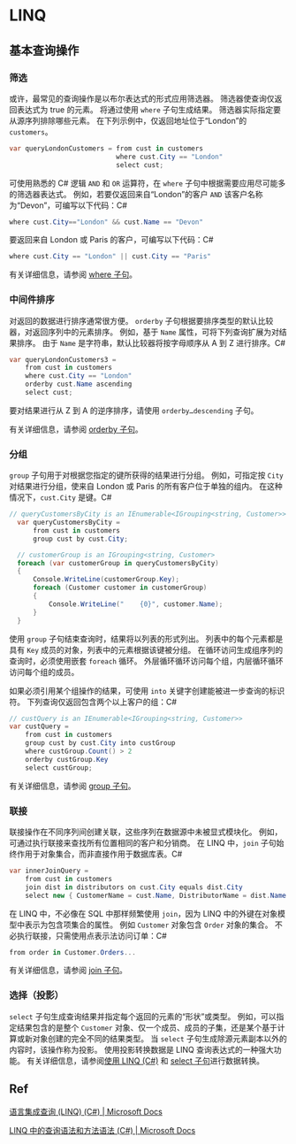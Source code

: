 # LINQ

## 基本查询操作 <a id="basic-linq-query-operations-c"></a>

### 筛选 <a id="filtering"></a>

或许，最常见的查询操作是以布尔表达式的形式应用筛选器。 筛选器使查询仅返回表达式为 true 的元素。 将通过使用 `where` 子句生成结果。 筛选器实际指定要从源序列排除哪些元素。 在下列示例中，仅返回地址位于“London”的 `customers`。

```csharp
var queryLondonCustomers = from cust in customers
                           where cust.City == "London"
                           select cust;
```

可使用熟悉的 C\# 逻辑 `AND` 和 `OR` 运算符，在 `where` 子句中根据需要应用尽可能多的筛选器表达式。 例如，若要仅返回来自“London”的客户 `AND` 该客户名称为“Devon”，可编写以下代码：C\#

```csharp
where cust.City=="London" && cust.Name == "Devon"
```

要返回来自 London 或 Paris 的客户，可编写以下代码：C\#

```csharp
where cust.City == "London" || cust.City == "Paris"
```

有关详细信息，请参阅 [where 子句](https://docs.microsoft.com/zh-cn/dotnet/csharp/language-reference/keywords/where-clause)。

### 中间件排序 <a id="ordering"></a>

对返回的数据进行排序通常很方便。 `orderby` 子句根据要排序类型的默认比较器，对返回序列中的元素排序。 例如，基于 `Name` 属性，可将下列查询扩展为对结果排序。 由于 `Name` 是字符串，默认比较器将按字母顺序从 A 到 Z 进行排序。C\#

```csharp
var queryLondonCustomers3 = 
    from cust in customers
    where cust.City == "London"
    orderby cust.Name ascending
    select cust;
```

要对结果进行从 Z 到 A 的逆序排序，请使用 `orderby…descending` 子句。

有关详细信息，请参阅 [orderby 子句](https://docs.microsoft.com/zh-cn/dotnet/csharp/language-reference/keywords/orderby-clause)。

### 分组 <a id="grouping"></a>

`group` 子句用于对根据您指定的键所获得的结果进行分组。 例如，可指定按 `City` 对结果进行分组，使来自 London 或 Paris 的所有客户位于单独的组内。 在这种情况下，`cust.City` 是键。C\#

```csharp
// queryCustomersByCity is an IEnumerable<IGrouping<string, Customer>>
  var queryCustomersByCity =
      from cust in customers
      group cust by cust.City;

  // customerGroup is an IGrouping<string, Customer>
  foreach (var customerGroup in queryCustomersByCity)
  {
      Console.WriteLine(customerGroup.Key);
      foreach (Customer customer in customerGroup)
      {
          Console.WriteLine("    {0}", customer.Name);
      }
  }
```

使用 `group` 子句结束查询时，结果将以列表的形式列出。 列表中的每个元素都是具有 `Key` 成员的对象，列表中的元素根据该键被分组。 在循环访问生成组序列的查询时，必须使用嵌套 `foreach` 循环。 外层循环循环访问每个组，内层循环循环访问每个组的成员。

如果必须引用某个组操作的结果，可使用 `into` 关键字创建能被进一步查询的标识符。 下列查询仅返回包含两个以上客户的组：C\#

```csharp
// custQuery is an IEnumerable<IGrouping<string, Customer>>
var custQuery =
    from cust in customers
    group cust by cust.City into custGroup
    where custGroup.Count() > 2
    orderby custGroup.Key
    select custGroup;
```

有关详细信息，请参阅 [group 子句](https://docs.microsoft.com/zh-cn/dotnet/csharp/language-reference/keywords/group-clause)。

### 联接 <a id="joining"></a>

联接操作在不同序列间创建关联，这些序列在数据源中未被显式模块化。 例如，可通过执行联接来查找所有位置相同的客户和分销商。 在 LINQ 中，`join` 子句始终作用于对象集合，而非直接作用于数据库表。C\#

```csharp
var innerJoinQuery =
    from cust in customers
    join dist in distributors on cust.City equals dist.City
    select new { CustomerName = cust.Name, DistributorName = dist.Name };
```

在 LINQ 中，不必像在 SQL 中那样频繁使用 `join`，因为 LINQ 中的外键在对象模型中表示为包含项集合的属性。 例如 `Customer` 对象包含 `Order` 对象的集合。 不必执行联接，只需使用点表示法访问订单：C\#

```csharp
from order in Customer.Orders...  
```

有关详细信息，请参阅 [join 子句](https://docs.microsoft.com/zh-cn/dotnet/csharp/language-reference/keywords/join-clause)。

### 选择（投影） <a id="selecting-projections"></a>

`select` 子句生成查询结果并指定每个返回的元素的“形状”或类型。 例如，可以指定结果包含的是整个 `Customer` 对象、仅一个成员、成员的子集，还是某个基于计算或新对象创建的完全不同的结果类型。 当 `select` 子句生成除源元素副本以外的内容时，该操作称为投影。 使用投影转换数据是 LINQ 查询表达式的一种强大功能。 有关详细信息，请参阅[使用 LINQ \(C\#\)](https://docs.microsoft.com/zh-cn/dotnet/csharp/programming-guide/concepts/linq/data-transformations-with-linq) 和 [select 子句](https://docs.microsoft.com/zh-cn/dotnet/csharp/language-reference/keywords/select-clause)进行数据转换。

## Ref

[语言集成查询 \(LINQ\) \(C\#\) \| Microsoft Docs](https://docs.microsoft.com/zh-cn/dotnet/csharp/programming-guide/concepts/linq/)

[LINQ 中的查询语法和方法语法 \(C\#\) \| Microsoft Docs](https://docs.microsoft.com/zh-cn/dotnet/csharp/programming-guide/concepts/linq/query-syntax-and-method-syntax-in-linq)

